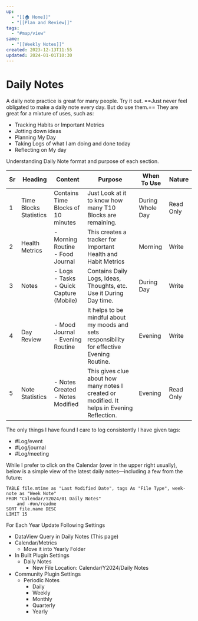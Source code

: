 ```yaml
---
up:
  - "[[🏠 Home]]"
  - "[[Plan and Review]]"
tags:
  - "#map/view"
same:
  - "[[Weekly Notes]]"
created: 2023-12-13T11:55
updated: 2024-01-01T10:30
---
```


# Daily Notes

A daily note practice is great for many people. Try it out. ==Just never feel obligated to make a daily note every day. But do use them.== They are great for a mixture of uses, such as: 

- Tracking Habits or Important Metrics
- Jotting down ideas
- Planning My Day 
- Taking Logs of what I am doing and done today
- Reflecting on My day

Understanding Daily Note format and purpose of each section.

| Sr | Heading | Content | Purpose | When To Use | Nature |
| ---- | ---- | ---- | ---- | ---- | ---- |
| 1 | Time Blocks Statistics | Contains Time Blocks of 10 minutes | Just Look at it to know how many T10 Blocks are remaining. | During Whole Day | Read Only |
| 2 | Health Metrics | - Morning Routine<br>- Food Journal | This creates a tracker for Important Health and Habit Metrics | Morning | Write |
| 3 | Notes | - Logs<br>- Tasks<br>- Quick Capture (Mobile) | Contains Daily Logs, Ideas, Thoughts, etc.<br>Use it During Day time. | During Day | Write |
| 4 | Day Review | - Mood Journal<br>- Evening Routine | It helps to be mindful about my moods and sets responsibility for effective Evening Routine. | Evening | Write |
| 5 | Note Statistics | - Notes Created<br>- Notes Modified | This gives clue about how many notes I created or modified. It helps in Evening Reflection. | Evening | Read Only |

The only things I have found I care to log consistently I have given tags:

- #Log/event 
- #Log/journal 
- #Log/meeting

While I prefer to click on the Calendar (over in the upper right usually), below is a simple view of the latest daily notes—including a few from the future:

```dataview
TABLE file.mtime as "Last Modified Date", tags As "File Type", week-note as "Week Note"
FROM "Calendar/Y2024/01 Daily Notes" 
	and -#on/readme
SORT file.name DESC
LIMIT 15
```


For Each Year Update Following Settings
- DataView Query in Daily Notes (This page)
- Calendar/Metrics
	- Move it into Yearly Folder 
- In Built Plugin Settings
	- Daily Notes
		- New File Location: Calendar/Y2024/Daily Notes
- Community Plugin Settings
	- Periodic Notes
		- Daily
		- Weekly
		- Monthly
		- Quarterly
		- Yearly


